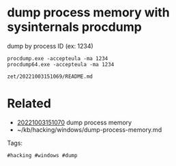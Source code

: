 # dump process memory with sysinternals procdump
dump by process ID (ex: 1234)
```
procdump.exe -accepteula -ma 1234
procdump64.exe -accepteula -ma 1234
```

` zet/20221003151069/README.md `

# Related

- [20221003151070](/zet/20221003151070/README.md) dump process memory
- ~/kb/hacking/windows/dump-process-memory.md

Tags:

    #hacking #windows #dump 
